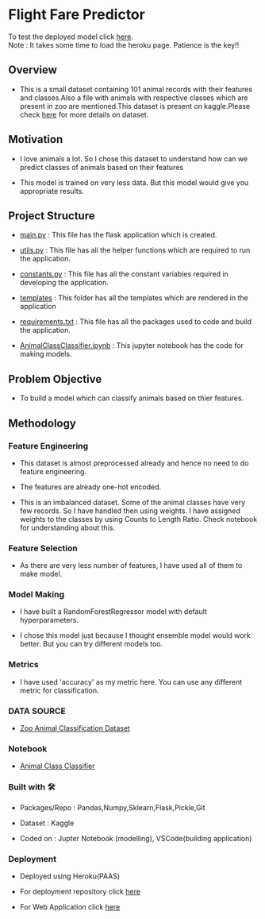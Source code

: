 # Flight Fare Predictor

To test the deployed model click [here](https://zoo-animal-class-deploy.herokuapp.com/).<br/>
Note : It takes some time to load the heroku page. Patience is the key!!

## Overview
- This is a small dataset containing 101 animal records with their features and classes.Also a file with animals with respective classes which are present in zoo are mentioned.This dataset is present on kaggle.Please check [here](https://www.kaggle.com/uciml/zoo-animal-classification) for more details on dataset. 

## Motivation
- I love animals a lot. So I chose this dataset to understand how can we predict classes of animals based on their features

-  This model is trained on very less data. But this model would give you appropriate results.

## Project Structure
- [main.py](https://github.com/Pratik872/ML/blob/main/E2E%20Project/Zoo%20Animal%20Classification/main.py) : This file has the flask application which is created.

- [utils.py](https://github.com/Pratik872/ML/blob/main/E2E%20Project/Zoo%20Animal%20Classification/utils.py) : This file has all the helper functions which are required to run the application.

- [constants.py](https://github.com/Pratik872/ML/blob/main/E2E%20Project/Zoo%20Animal%20Classification/constants.py) : This file has all the constant variables required in developing the application.

- [templates](https://github.com/Pratik872/ML/blob/main/E2E%20Project/Zoo%20Animal%20Classification/templates) : This folder has all the templates which are rendered in the application

- [requirements.txt](https://github.com/Pratik872/ML/blob/main/E2E%20Project/Zoo%20Animal%20Classification/requirements.txt) : This file has all the packages used to code and build the application.

- [AnimalClassClassifier.ipynb](https://github.com/Pratik872/ML/blob/main/E2E%20Project/Zoo%20Animal%20Classification/AnimalClassClassifier.ipynb) : This jupyter notebook has the code for making models.

## Problem Objective
- To build a model which can classify animals based on thier features.

## Methodology

### Feature Engineering
- This dataset is almost preprocessed already and hence no need to do feature engineering.

- The features are already one-hot encoded.

- This is an imbalanced dataset. Some of the animal classes have very few records. So I have handled then using weights. I have assigned weights to the classes by using Counts to Length Ratio. Check notebook for understanding about this.

### Feature Selection
- As there are very less number of features, I have used all of them to make model.

### Model Making

- I have built a RandomForestRegressor model with default hyperparameters.

- I chose this model just because I thought ensemble model would work better. But you can try different models too.

### Metrics

- I have used 'accuracy' as my metric here. You can use any different metric for classification.


### DATA SOURCE
- [Zoo Animal Classification Dataset](https://www.kaggle.com/uciml/zoo-animal-classification)

### Notebook
- [Animal Class Classifier](https://github.com/Pratik872/ML/blob/main/E2E%20Project/Zoo%20Animal%20Classification/AnimalClassClassifier.ipynb)

### Built with 🛠️
- Packages/Repo : Pandas,Numpy,Sklearn,Flask,Pickle,Git

- Dataset : Kaggle

- Coded on : Jupter Notebook (modelling), VSCode(building application)

### Deployment
- Deployed using Heroku(PAAS)

- For deployment repository click [here](https://github.com/Pratik872/ML/tree/deployAnimalClassify)

- For Web Application click [here](https://zoo-animal-class-deploy.herokuapp.com/)
